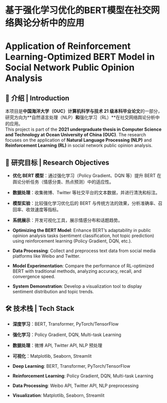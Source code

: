 # 基于强化学习优化的BERT模型在社交网络舆论分析中的应用  
# Application of Reinforcement Learning-Optimized BERT Model in Social Network Public Opinion Analysis  

## 📖 介绍 | Introduction  
本项目是**中国海洋大学（OUC）计算机科学与技术 21 级本科毕业论文**的一部分，研究方向为**自然语言处理（NLP）**和**强化学习（RL）**在社交网络舆论分析中的应用。  
This project is part of the **2021 undergraduate thesis in Computer Science and Technology at Ocean University of China (OUC)**. The research focuses on the application of **Natural Language Processing (NLP)** and **Reinforcement Learning (RL)** in social network public opinion analysis.  

## 🎯 研究目标 | Research Objectives  
- **优化 BERT 模型**：通过强化学习（Policy Gradient、DQN 等）提升 BERT 在舆论分析任务（情感分类、热点预测）中的适应性。  
- **数据处理**：收集微博、Twitter 等社交平台的文本数据，并进行清洗和标注。  
- **模型实验**：比较强化学习优化后的 BERT 与传统方法的效果，分析准确率、召回率、收敛速度等指标。  
- **系统展示**：开发可视化工具，展示情感分布和话题趋势。  

- **Optimizing the BERT Model**: Enhance BERT’s adaptability in public opinion analysis tasks (sentiment classification, hot topic prediction) using reinforcement learning (Policy Gradient, DQN, etc.).  
- **Data Processing**: Collect and preprocess text data from social media platforms like Weibo and Twitter.  
- **Model Experimentation**: Compare the performance of RL-optimized BERT with traditional methods, analyzing accuracy, recall, and convergence speed.  
- **System Demonstration**: Develop a visualization tool to display sentiment distribution and topic trends.  

## 🛠 技术栈 | Tech Stack  
- **深度学习**：BERT, Transformer, PyTorch/TensorFlow  
- **强化学习**：Policy Gradient, DQN, Multi-task Learning  
- **数据处理**：微博 API, Twitter API, NLP 预处理  
- **可视化**：Matplotlib, Seaborn, Streamlit  

- **Deep Learning**: BERT, Transformer, PyTorch/TensorFlow  
- **Reinforcement Learning**: Policy Gradient, DQN, Multi-task Learning  
- **Data Processing**: Weibo API, Twitter API, NLP preprocessing  
- **Visualization**: Matplotlib, Seaborn, Streamlit  